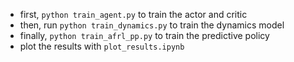 - first, `python train_agent.py` to train the actor and critic
- then, run `python train_dynamics.py` to train the dynamics model
- finally, `python train_afrl_pp.py` to train the predictive policy
- plot the results with `plot_results.ipynb`
